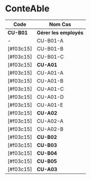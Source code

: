 # ConteAble
| Code | Nom Cas |
| ---- | ------- |
| **CU-B01** | **Gérer les employés** |
-| CU-B01-A | Ajouter un employé |
[#f03c15]| CU-B01-B | Modifier un employé |
[#f03c15]| CU-B01-C | Supprimer un employé |
[#f03c15]| **CU-A01** | **Gérer les clients** |
[#f03c15]| CU-A01-A | Ajouter un client |
[#f03c15]| CU-A01-B | Supprimer un client |
[#f03c15]| CU-A01-C | Modifier un client |
[#f03c15]| CU-A01-D | Ajouter un dossier au client |
[#f03c15]| CU-A01-E | Modifier un dossier d’un client |
[#f03c15]| **CU-A02** | **Gérer les tâches** |
[#f03c15]| CU-A02-A | Ajouter une tâche |
[#f03c15]| CU-A02-B | Modifier une tâche |
[#f03c15]| **CU-B02** | **Connexion** |
[#f03c15]| **CU-B03** | **Déconnexion** |
[#f03c15]| **CU-B04** | **Générer la facture en PDF** |
[#f03c15]| **CU-B05** | **Générer les heures des employés en PDF** |
[#f03c15]| **CU-A03** | **Ajout heures travaillés** |



